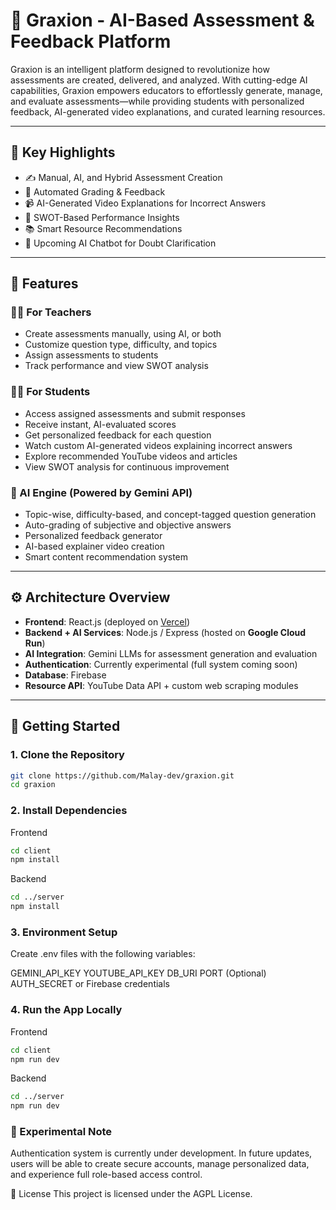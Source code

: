 # 🚀 Graxion - AI-Based Assessment & Feedback Platform

Graxion is an intelligent platform designed to revolutionize how assessments are created, delivered, and analyzed. With cutting-edge AI capabilities, Graxion empowers educators to effortlessly generate, manage, and evaluate assessments—while providing students with personalized feedback, AI-generated video explanations, and curated learning resources.

---

## 🎯 Key Highlights

- ✍️ Manual, AI, and Hybrid Assessment Creation  
- 🤖 Automated Grading & Feedback  
- 📹 AI-Generated Video Explanations for Incorrect Answers  
- 🧠 SWOT-Based Performance Insights  
- 📚 Smart Resource Recommendations  
- 💬 Upcoming AI Chatbot for Doubt Clarification  

---

## 🔧 Features

### 👨‍🏫 For Teachers

- Create assessments manually, using AI, or both  
- Customize question type, difficulty, and topics  
- Assign assessments to students  
- Track performance and view SWOT analysis  

### 👩‍🎓 For Students

- Access assigned assessments and submit responses  
- Receive instant, AI-evaluated scores  
- Get personalized feedback for each question  
- Watch custom AI-generated videos explaining incorrect answers  
- Explore recommended YouTube videos and articles  
- View SWOT analysis for continuous improvement  

### 🧠 AI Engine (Powered by Gemini API)

- Topic-wise, difficulty-based, and concept-tagged question generation  
- Auto-grading of subjective and objective answers  
- Personalized feedback generator  
- AI-based explainer video creation  
- Smart content recommendation system  

---

## ⚙️ Architecture Overview

- **Frontend**: React.js (deployed on [Vercel]([https://vercel.com/](https://graxion.vercel.app/)))  
- **Backend + AI Services**: Node.js / Express (hosted on **Google Cloud Run**)  
- **AI Integration**: Gemini LLMs for assessment generation and evaluation  
- **Authentication**: Currently experimental (full system coming soon)  
- **Database**: Firebase
- **Resource API**: YouTube Data API + custom web scraping modules  

---

## 🚀 Getting Started

### 1. Clone the Repository

```bash
git clone https://github.com/Malay-dev/graxion.git
cd graxion
```
### 2. Install Dependencies
Frontend
```bash
cd client
npm install
```
Backend
```bash
cd ../server
npm install
```

### 3. Environment Setup
Create .env files with the following variables:

GEMINI_API_KEY
YOUTUBE_API_KEY
DB_URI
PORT
(Optional) AUTH_SECRET or Firebase credentials

### 4. Run the App Locally
Frontend
```bash
cd client
npm run dev
```
Backend
```bash
cd ../server
npm run dev
```


### 🧪 Experimental Note
Authentication system is currently under development.
In future updates, users will be able to create secure accounts, manage personalized data, and experience full role-based access control.

📄 License
This project is licensed under the AGPL License.
